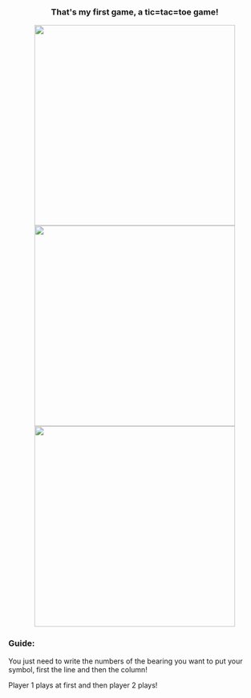 <div align="center">

### That's my first game, a tic=tac=toe game!



<img src="https://github.com/Owlbertoh/Games-in-C/assets/139928262/384e3e98-8e0f-41e3-96ef-cd9c7b646be3" width="400px"/>

<img src="https://github.com/Owlbertoh/Games-in-C/assets/139928262/b74aaef5-f306-470d-bd67-c63d79fc69f6" width="400px"/>

<img src="https://github.com/Owlbertoh/Games-in-C/assets/139928262/ee41c168-97a3-4a51-a605-3ac14eb2adb3" width="400px"/>

</div>

### Guide:
You just need to write the numbers of the bearing you want to put your symbol, first the line and then the column!

Player 1 plays at first and then player 2 plays!
